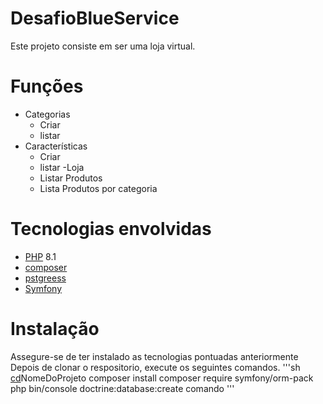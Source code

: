 # DesafioBlueService

Este projeto consiste em ser uma loja virtual. 

# Funções 

- Categorias 
  - Criar
  - listar
- Características
  - Criar 
  - listar
-Loja
  - Listar Produtos
  - Lista Produtos por categoria 

# Tecnologias envolvidas

- [PHP](https://www.php.net/) 8.1 
- [composer](https://getcomposer.org/) 
- [pstgreess](https://www.postgresql.org/)
- [Symfony](https://symfony.com/)

# Instalação

Assegure-se de ter instalado as tecnologias pontuadas anteriormente Depois de clonar o respositorio, execute os seguintes comandos.
'''sh
 [cd]()NomeDoProjeto
 composer install
 composer require symfony/orm-pack 
 php bin/console doctrine:database:create  comando 
'''
